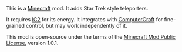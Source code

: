 This is a [Minecraft](http://www.minecraft.net/) mod. It adds Star Trek style teleporters. 

It requires [IC2](http://industrial-craft.net/) for its energy. It integrates with [ComputerCraft](http://computercraft.info/) for fine-grained control, but may work independently of it.

This mod is open-source under the terms of the [Minecraft Mod Public License](http://www.mod-buildcraft.com/MMPL-1.0.txt), version 1.0.1.
